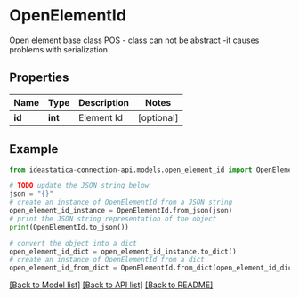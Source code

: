 # OpenElementId

Open element base class  POS - class can not be abstract -it causes problems with serialization

## Properties

Name | Type | Description | Notes
------------ | ------------- | ------------- | -------------
**id** | **int** | Element Id | [optional] 

## Example

```python
from ideastatica-connection-api.models.open_element_id import OpenElementId

# TODO update the JSON string below
json = "{}"
# create an instance of OpenElementId from a JSON string
open_element_id_instance = OpenElementId.from_json(json)
# print the JSON string representation of the object
print(OpenElementId.to_json())

# convert the object into a dict
open_element_id_dict = open_element_id_instance.to_dict()
# create an instance of OpenElementId from a dict
open_element_id_from_dict = OpenElementId.from_dict(open_element_id_dict)
```
[[Back to Model list]](../README.md#documentation-for-models) [[Back to API list]](../README.md#documentation-for-api-endpoints) [[Back to README]](../README.md)


